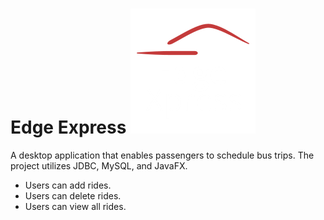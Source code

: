 # Edge Express ![alt text](https://github.com/Tobi-Adegbuji/Bus_Application_CIS3270/blob/master/BusAppCIS/BusImages/8a74982e-2b5d-4ebb-9109-703f9f2da3f5_200x200.png "Bus Reservation System")

A desktop application that enables passengers to schedule bus trips. The project utilizes JDBC, MySQL, and JavaFX.

* Users can add rides.
* Users can delete rides.
* Users can view all rides.  
